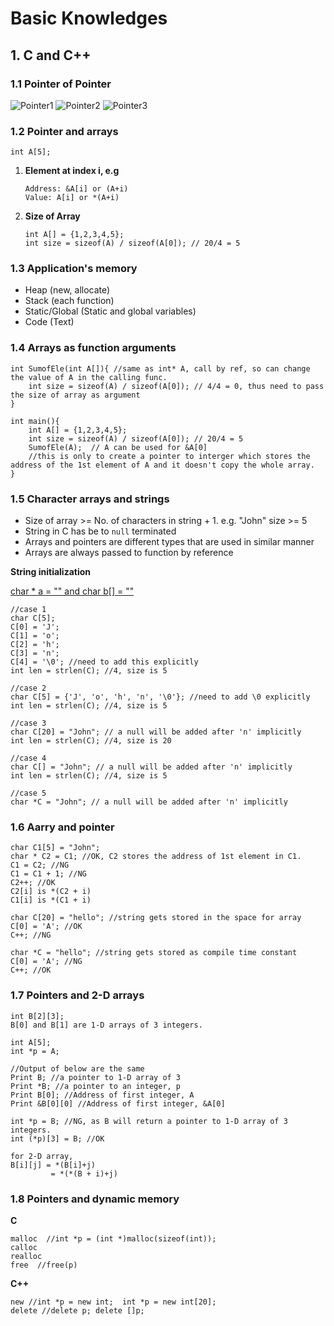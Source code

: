 # Basic Knowledges

## 1. C and C++

### 1.1 Pointer of Pointer
![Pointer1][1]
![Pointer2][2]
![Pointer3][3]

### 1.2 Pointer and arrays

```
int A[5];
```

1. **Element at index i, e.g**

	```
	Address: &A[i] or (A+i)
	Value: A[i] or *(A+i)
	```
2. **Size of Array**

	```
	int A[] = {1,2,3,4,5};
	int size = sizeof(A) / sizeof(A[0]); // 20/4 = 5
	```

### 1.3 Application's memory

- Heap (new, allocate)
- Stack (each function)
- Static/Global (Static and global variables)
- Code (Text)

### 1.4 Arrays as function arguments

```
int SumofEle(int A[]){ //same as int* A, call by ref, so can change the value of A in the calling func.
	int size = sizeof(A) / sizeof(A[0]); // 4/4 = 0, thus need to pass the size of array as argument
}

int main(){
	int A[] = {1,2,3,4,5};
	int size = sizeof(A) / sizeof(A[0]); // 20/4 = 5
	SumofEle(A);  // A can be used for &A[0]
	//this is only to create a pointer to interger which stores the address of the 1st element of A and it doesn't copy the whole array.
}
```

### 1.5 Character arrays and strings

- Size of array >= No. of characters in string + 1. e.g. "John" size >= 5
- String in C has be to `null` terminated
- Arrays and pointers are different types that are used in similar manner
- Arrays are always passed to function by reference

**String initialization**

[char * a = "" and char b[] = ""](http://ja.stackoverflow.com/questions/14553/char-a-%E3%81%A8-char-b-%E3%81%AB%E3%81%AF%E3%81%A9%E3%81%AE%E3%82%88%E3%81%86%E3%81%AA%E9%81%95%E3%81%84%E3%81%8C%E3%81%82%E3%82%8A%E3%81%BE%E3%81%99%E3%81%8B)

```
//case 1
char C[5];
C[0] = 'J';
C[1] = 'o';
C[2] = 'h';
C[3] = 'n';
C[4] = '\0'; //need to add this explicitly
int len = strlen(C); //4, size is 5

//case 2
char C[5] = {'J', 'o', 'h', 'n', '\0'}; //need to add \0 explicitly
int len = strlen(C); //4, size is 5

//case 3
char C[20] = "John"; // a null will be added after 'n' implicitly
int len = strlen(C); //4, size is 20

//case 4
char C[] = "John"; // a null will be added after 'n' implicitly
int len = strlen(C); //4, size is 5

//case 5
char *C = "John"; // a null will be added after 'n' implicitly
```

### 1.6 Aarry and pointer

```
char C1[5] = "John";
char * C2 = C1; //OK, C2 stores the address of 1st element in C1.
C1 = C2; //NG
C1 = C1 + 1; //NG
C2++; //OK
C2[i] is *(C2 + i)
C1[i] is *(C1 + i)

char C[20] = "hello"; //string gets stored in the space for array
C[0] = 'A'; //OK
C++; //NG

char *C = "hello"; //string gets stored as compile time constant
C[0] = 'A'; //NG
C++; //OK
```

### 1.7 Pointers and 2-D arrays

```
int B[2][3];
B[0] and B[1] are 1-D arrays of 3 integers.

int A[5];
int *p = A;

//Output of below are the same
Print B; //a pointer to 1-D array of 3
Print *B; //a pointer to an integer, p
Print B[0]; //Address of first integer, A
Print &B[0][0] //Address of first integer, &A[0]

int *p = B; //NG, as B will return a pointer to 1-D array of 3 integers.
int (*p)[3] = B; //OK

for 2-D array,
B[i][j] = *(B[i]+j)
		 = *(*(B + i)+j)

```

### 1.8 Pointers and dynamic memory

**C**

```
malloc  //int *p = (int *)malloc(sizeof(int));
calloc
realloc
free  //free(p)
```

**C++**

```
new //int *p = new int;  int *p = new int[20];
delete //delete p; delete []p;
```

[1]: /Users/yangpeng/gitRepositories/data-structure-algorithm/C_C++/images/pointer1.png
[2]: /Users/yangpeng/gitRepositories/data-structure-algorithm/C_C++/images/pointer2.png
[3]: /Users/yangpeng/gitRepositories/data-structure-algorithm/C_C++/images/pointer3.png
